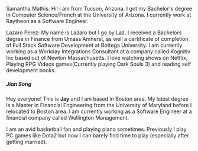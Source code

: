 Samantha Mathis: Hi! I am from Tucson, Arizona. I got my Bachelor's degree in Computer Science/French at the University of Arizona. I currently work at Raytheon as a Software Engineer. 


Lazaro Perez: My name is Lazaro but I go by Laz. I received a Bachelors degree in Finance from Umass Amherst, as well a certificate of completion of Full Stack Software Development at Bottega University. I am currently working as a Workday Integrations Consultant at a company called Kognitiv Inc based out of Newton Massachusetts. I love watching shows on Netflix, Playing RPG Videos games(Currently playing Dark Souls 3) and reading self development books. 

<h5>Jian Song</h5> <p>Hey everyone! This is <strong>Jay</strong> and I am based in Boston area. My latest degree is a Master in Financial Engineering from the University of Maryland before I relocated to Boston area. I am currently working as a Software Engineer at a financial company called Wellington Management.</p> <p>I am an avid basketball fan and playing piano sometimes. Previously I play PC games like Dota2 but now I can barely find time to play (especially after getting married).</p>